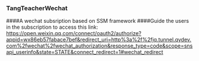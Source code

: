 ### TangTeacherWechat
####A wechat subsription based on SSM framework
####Guide the users in the subscription to access this link:
https://open.weixin.qq.com/connect/oauth2/authorize?appid=wx86eb57fabace7bef&redirect_uri=http%3a%2f%2fjq.tunnel.qydev.com%2fwechat%2fwechat_authorization&response_type=code&scope=snsapi_userinfo&state=STATE&connect_redirect=1#wechat_redirect

